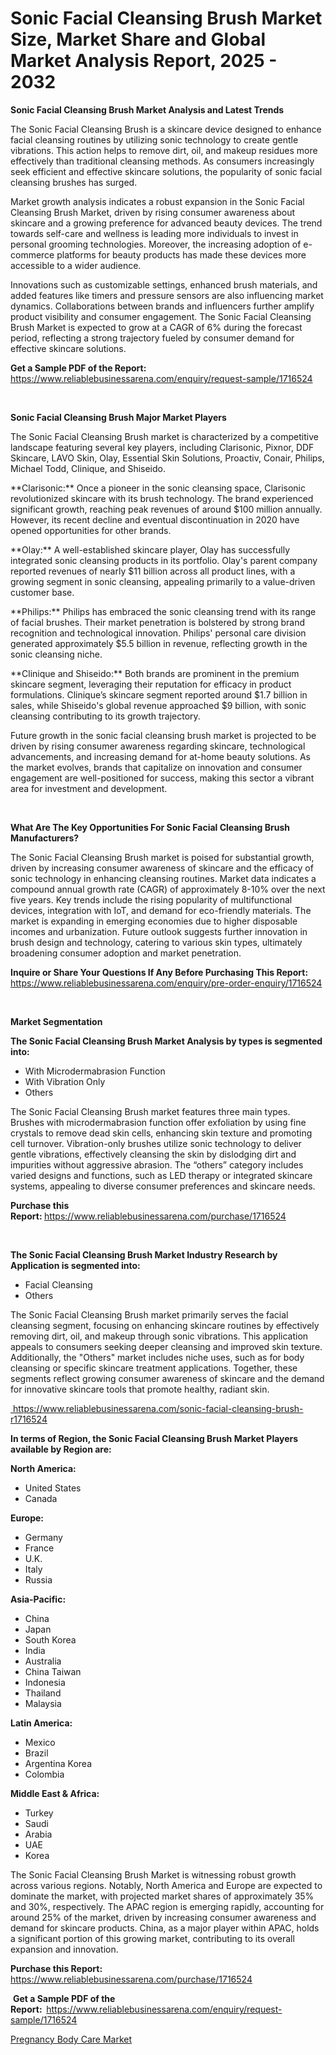 <p><h1>Sonic Facial Cleansing Brush Market Size, Market Share and Global Market Analysis Report, 2025 - 2032</h1></p><p><strong>Sonic Facial Cleansing Brush Market Analysis and Latest Trends</strong></p>
<p><p>The Sonic Facial Cleansing Brush is a skincare device designed to enhance facial cleansing routines by utilizing sonic technology to create gentle vibrations. This action helps to remove dirt, oil, and makeup residues more effectively than traditional cleansing methods. As consumers increasingly seek efficient and effective skincare solutions, the popularity of sonic facial cleansing brushes has surged. </p><p>Market growth analysis indicates a robust expansion in the Sonic Facial Cleansing Brush Market, driven by rising consumer awareness about skincare and a growing preference for advanced beauty devices. The trend towards self-care and wellness is leading more individuals to invest in personal grooming technologies. Moreover, the increasing adoption of e-commerce platforms for beauty products has made these devices more accessible to a wider audience.</p><p>Innovations such as customizable settings, enhanced brush materials, and added features like timers and pressure sensors are also influencing market dynamics. Collaborations between brands and influencers further amplify product visibility and consumer engagement. The Sonic Facial Cleansing Brush Market is expected to grow at a CAGR of 6% during the forecast period, reflecting a strong trajectory fueled by consumer demand for effective skincare solutions.</p></p>
<p><strong>Get a Sample PDF of the Report:&nbsp;</strong> <a href="https://www.reliablebusinessarena.com/enquiry/request-sample/1716524?utm_campaign=2396&utm_medium=2&utm_source=Github&utm_content=ia&utm_term=28032025&utm_id=sonic-facial-cleansing-brush">https://www.reliablebusinessarena.com/enquiry/request-sample/1716524</a></p>
<p>&nbsp;</p>
<p><strong>Sonic Facial Cleansing Brush Major Market Players</strong></p>
<p><p>The Sonic Facial Cleansing Brush market is characterized by a competitive landscape featuring several key players, including Clarisonic, Pixnor, DDF Skincare, LAVO Skin, Olay, Essential Skin Solutions, Proactiv, Conair, Philips, Michael Todd, Clinique, and Shiseido. </p><p>**Clarisonic:** Once a pioneer in the sonic cleansing space, Clarisonic revolutionized skincare with its brush technology. The brand experienced significant growth, reaching peak revenues of around $100 million annually. However, its recent decline and eventual discontinuation in 2020 have opened opportunities for other brands.</p><p>**Olay:** A well-established skincare player, Olay has successfully integrated sonic cleansing products in its portfolio. Olay's parent company reported revenues of nearly $11 billion across all product lines, with a growing segment in sonic cleansing, appealing primarily to a value-driven customer base.</p><p>**Philips:** Philips has embraced the sonic cleansing trend with its range of facial brushes. Their market penetration is bolstered by strong brand recognition and technological innovation. Philips' personal care division generated approximately $5.5 billion in revenue, reflecting growth in the sonic cleansing niche.</p><p>**Clinique and Shiseido:** Both brands are prominent in the premium skincare segment, leveraging their reputation for efficacy in product formulations. Clinique’s skincare segment reported around $1.7 billion in sales, while Shiseido's global revenue approached $9 billion, with sonic cleansing contributing to its growth trajectory.</p><p>Future growth in the sonic facial cleansing brush market is projected to be driven by rising consumer awareness regarding skincare, technological advancements, and increasing demand for at-home beauty solutions. As the market evolves, brands that capitalize on innovation and consumer engagement are well-positioned for success, making this sector a vibrant area for investment and development.</p></p>
<p>&nbsp;</p>
<p><strong>What Are The Key Opportunities For Sonic Facial Cleansing Brush Manufacturers?</strong></p>
<p><p>The Sonic Facial Cleansing Brush market is poised for substantial growth, driven by increasing consumer awareness of skincare and the efficacy of sonic technology in enhancing cleansing routines. Market data indicates a compound annual growth rate (CAGR) of approximately 8-10% over the next five years. Key trends include the rising popularity of multifunctional devices, integration with IoT, and demand for eco-friendly materials. The market is expanding in emerging economies due to higher disposable incomes and urbanization. Future outlook suggests further innovation in brush design and technology, catering to various skin types, ultimately broadening consumer adoption and market penetration.</p></p>
<p><strong>Inquire or Share Your Questions If Any Before Purchasing This Report:</strong> <a href="https://www.reliablebusinessarena.com/enquiry/pre-order-enquiry/1716524?utm_campaign=2396&utm_medium=2&utm_source=Github&utm_content=ia&utm_term=28032025&utm_id=sonic-facial-cleansing-brush">https://www.reliablebusinessarena.com/enquiry/pre-order-enquiry/1716524</a></p>
<p>&nbsp;</p>
<p><strong>Market Segmentation</strong></p>
<p><strong>The Sonic Facial Cleansing Brush Market Analysis by types is segmented into:</strong></p>
<p><ul><li>With Microdermabrasion Function</li><li>With Vibration Only</li><li>Others</li></ul></p>
<p><p>The Sonic Facial Cleansing Brush market features three main types. Brushes with microdermabrasion function offer exfoliation by using fine crystals to remove dead skin cells, enhancing skin texture and promoting cell turnover. Vibration-only brushes utilize sonic technology to deliver gentle vibrations, effectively cleansing the skin by dislodging dirt and impurities without aggressive abrasion. The “others” category includes varied designs and functions, such as LED therapy or integrated skincare systems, appealing to diverse consumer preferences and skincare needs.</p></p>
<p><strong>Purchase this Report:&nbsp;</strong><a href="https://www.reliablebusinessarena.com/purchase/1716524?utm_campaign=2396&utm_medium=2&utm_source=Github&utm_content=ia&utm_term=28032025&utm_id=sonic-facial-cleansing-brush">https://www.reliablebusinessarena.com/purchase/1716524</a></p>
<p>&nbsp;</p>
<p><strong>The Sonic Facial Cleansing Brush Market Industry Research by Application is segmented into:</strong></p>
<p><ul><li>Facial Cleansing</li><li>Others</li></ul></p>
<p><p>The Sonic Facial Cleansing Brush market primarily serves the facial cleansing segment, focusing on enhancing skincare routines by effectively removing dirt, oil, and makeup through sonic vibrations. This application appeals to consumers seeking deeper cleansing and improved skin texture. Additionally, the "Others" market includes niche uses, such as for body cleansing or specific skincare treatment applications. Together, these segments reflect growing consumer awareness of skincare and the demand for innovative skincare tools that promote healthy, radiant skin.</p></p>
<p><a href="https://www.reliablebusinessarena.com/sonic-facial-cleansing-brush-r1716524?utm_campaign=2396&utm_medium=2&utm_source=Github&utm_content=ia&utm_term=28032025&utm_id=sonic-facial-cleansing-brush">&nbsp;https://www.reliablebusinessarena.com/sonic-facial-cleansing-brush-r1716524</a></p>
<p><strong>In terms of Region, the Sonic Facial Cleansing Brush Market Players available by Region are:</strong></p>
<p>
    <p> <strong> North America: </strong>
        <ul>
            <li>United States</li>
            <li>Canada</li>
        </ul>
        </p> 
    <p> <strong> Europe: </strong>
        <ul>
            <li>Germany</li>
            <li>France</li>
            <li>U.K.</li>
            <li>Italy</li>
            <li>Russia</li>
        </ul>
        </p> 
    <p> <strong> Asia-Pacific: </strong>
        <ul>
            <li>China</li>
            <li>Japan</li>
            <li>South Korea</li>
            <li>India</li>
            <li>Australia</li>
            <li>China Taiwan</li>
            <li>Indonesia</li>
            <li>Thailand</li>
            <li>Malaysia</li>
        </ul>
        </p> 
    <p> <strong> Latin America: </strong>
        <ul>
            <li>Mexico</li>
            <li>Brazil</li>
            <li>Argentina Korea</li>
            <li>Colombia</li>
        </ul>
        </p> 
    <p> <strong> Middle East & Africa: </strong>
        <ul>
            <li>Turkey</li>
            <li>Saudi</li>
            <li>Arabia</li>
            <li>UAE</li>
            <li>Korea</li>
        </ul>
    </p>
    </p>
<p><p>The Sonic Facial Cleansing Brush Market is witnessing robust growth across various regions. Notably, North America and Europe are expected to dominate the market, with projected market shares of approximately 35% and 30%, respectively. The APAC region is emerging rapidly, accounting for around 25% of the market, driven by increasing consumer awareness and demand for skincare products. China, as a major player within APAC, holds a significant portion of this growing market, contributing to its overall expansion and innovation.</p></p>
<p><strong>Purchase this Report: </strong><a href="https://www.reliablebusinessarena.com/purchase/1716524?utm_campaign=2396&utm_medium=2&utm_source=Github&utm_content=ia&utm_term=28032025&utm_id=sonic-facial-cleansing-brush">https://www.reliablebusinessarena.com/purchase/1716524</a></p>
<p>&nbsp;<strong>Get a Sample PDF of the Report:&nbsp;&nbsp;</strong><a href="https://www.reliablebusinessarena.com/enquiry/request-sample/1716524?utm_campaign=2396&utm_medium=2&utm_source=Github&utm_content=ia&utm_term=28032025&utm_id=sonic-facial-cleansing-brush">https://www.reliablebusinessarena.com/enquiry/request-sample/1716524</a></p>
<p><strong></strong></p>
<p><p><a href="https://github.com/ilonaenterline65/Market-Research-Report-List-1/blob/main/pregnancy-body-care-market.md?utm_campaign=2396&utm_medium=2&utm_source=Github&utm_content=ia&utm_term=28032025&utm_id=sonic-facial-cleansing-brush">Pregnancy Body Care Market</a></p></p>